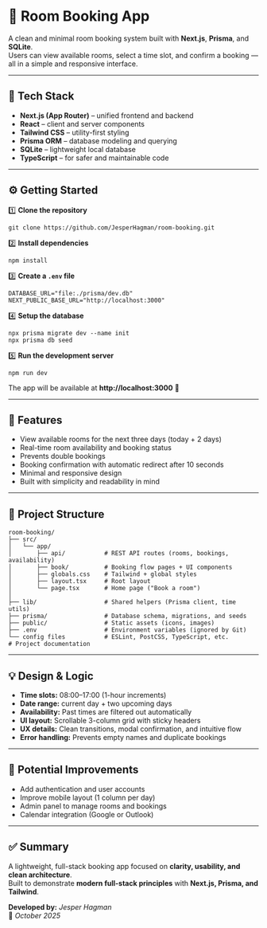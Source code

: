 # 🏢 Room Booking App

A clean and minimal room booking system built with **Next.js**, **Prisma**, and **SQLite**.  
Users can view available rooms, select a time slot, and confirm a booking — all in a simple and responsive interface.

---

## 🚀 Tech Stack
- **Next.js (App Router)** – unified frontend and backend  
- **React** – client and server components  
- **Tailwind CSS** – utility-first styling  
- **Prisma ORM** – database modeling and querying  
- **SQLite** – lightweight local database  
- **TypeScript** – for safer and maintainable code  

---

## ⚙️ Getting Started

1️⃣ **Clone the repository**
```
git clone https://github.com/JesperHagman/room-booking.git
```

2️⃣ **Install dependencies**
```
npm install
```

3️⃣ **Create a `.env` file**
```
DATABASE_URL="file:./prisma/dev.db"
NEXT_PUBLIC_BASE_URL="http://localhost:3000"
```

4️⃣ **Setup the database**
```
npx prisma migrate dev --name init
npx prisma db seed
```

5️⃣ **Run the development server**
```
npm run dev
```

The app will be available at **http://localhost:3000** 🚀

---

## 🧩 Features
- View available rooms for the next three days (today + 2 days)  
- Real-time room availability and booking status  
- Prevents double bookings  
- Booking confirmation with automatic redirect after 10 seconds  
- Minimal and responsive design  
- Built with simplicity and readability in mind  

---

## 📁 Project Structure
```
room-booking/
├── src/
│   └── app/
│       ├── api/           # REST API routes (rooms, bookings, availability)
│       ├── book/          # Booking flow pages + UI components
│       ├── globals.css    # Tailwind + global styles
│       ├── layout.tsx     # Root layout
│       └── page.tsx       # Home page ("Book a room")
│
├── lib/                   # Shared helpers (Prisma client, time utils)
├── prisma/                # Database schema, migrations, and seeds
├── public/                # Static assets (icons, images)
├── .env                   # Environment variables (ignored by Git)
└── config files           # ESLint, PostCSS, TypeScript, etc.                    # Project documentation
```

---

## 💡 Design & Logic
- **Time slots:** 08:00–17:00 (1-hour increments)  
- **Date range:** current day + two upcoming days  
- **Availability:** Past times are filtered out automatically  
- **UI layout:** Scrollable 3-column grid with sticky headers  
- **UX details:** Clean transitions, modal confirmation, and intuitive flow  
- **Error handling:** Prevents empty names and duplicate bookings  

---

## 🚧 Potential Improvements
- Add authentication and user accounts  
- Improve mobile layout (1 column per day)  
- Admin panel to manage rooms and bookings  
- Calendar integration (Google or Outlook)  

---

## ✅ Summary
A lightweight, full-stack booking app focused on **clarity, usability, and clean architecture**.  
Built to demonstrate **modern full-stack principles** with **Next.js, Prisma, and Tailwind**.

**Developed by:** _Jesper Hagman_  
📅 _October 2025_